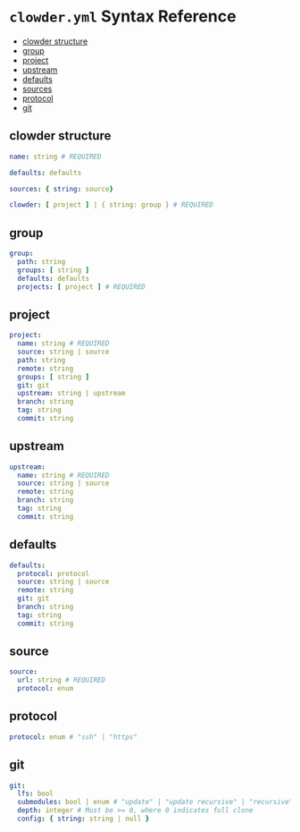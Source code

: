 # `clowder.yml` Syntax Reference

- [clowder structure](#clowder-structure)
- [group](#group)
- [project](#project)
- [upstream](#upstream)
- [defaults](#defaults)
- [sources](#source)
- [protocol](#protocol)
- [git](#git)

## clowder structure

```yaml
name: string # REQUIRED

defaults: defaults

sources: { string: source}

clowder: [ project ] | { string: group } # REQUIRED
```

## group

```yaml
group:
  path: string
  groups: [ string ]
  defaults: defaults
  projects: [ project ] # REQUIRED
```

## project

```yaml
project:
  name: string # REQUIRED
  source: string | source
  path: string
  remote: string
  groups: [ string ]
  git: git
  upstream: string | upstream
  branch: string
  tag: string
  commit: string
```

## upstream

```yaml
upstream:
  name: string # REQUIRED
  source: string | source
  remote: string
  branch: string
  tag: string
  commit: string
```

## defaults

```yaml
defaults:
  protocol: protocol
  source: string | source
  remote: string
  git: git
  branch: string
  tag: string
  commit: string
```

## source

```yaml
source:
  url: string # REQUIRED
  protocol: enum
```

## protocol

```yaml
protocol: enum # "ssh" | "https"
```

## git

```yaml
git:
  lfs: bool
  submodules: bool | enum # "update" | "update recursive" | "recursive"
  depth: integer # Must be >= 0, where 0 indicates full clone
  config: { string: string | null }
```
